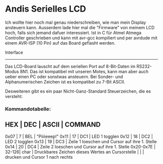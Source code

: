 Andis Serielles LCD
===================

Ich wollte hier noch mal genau niederschreiben, wie man mein Display ansteuern kann.
Ausserdem lade hier mal die "Firmware" von meinem LCD hoch, falls sich jemand dafuer interessiert.
Ist in C für Atmel Atmega Controller geschrieben und kann mit avr-gcc kompiliert und per avrdude mit
einem AVR-ISP (10 Pin) auf das Board geflasht werden.

Interface
_________

Das LCD-Board lauscht auf dem seriellen Port auf 8-Bit-Daten im RS232-Modus 8N1. Das ist kompatibel
mit unseren Motes, kann man aber auch ueber einen PC oder sonstwas ansteuern. Bei Sonder- und
Alphanumerischen Zeichen ist es kompatibel zu 7-Bit ASCII.

Desweiteren gibt es ein paar Nicht-Ganz-Standard Steuerzeichen, die es versteht:

### Kommandotabelle:

 HEX		| DEC	| ASCII	| COMMAND
----------------------------------------------------------------------------------
 0x07		|  7	| BEL	| "Piiiieeep!"
 0x11		| 17	| DC1	| LED 1 togglen
 0x12		| 18	| DC2	| LED 2 togglen
 0x13		| 19	| DC3	| Zeile 1 loeschen und Cursor auf ihre 1. Stelle
 0x14		| 20	| DC4	| Zeile 2 loeschen und Cursor auf ihre 1. Stelle
 0x20-0x7E	| 32-126| char	| Druckbares Zeichen dieses Wertes an Cursorstelle
		|	|	| drucken und Cursor 1 nach rechts

